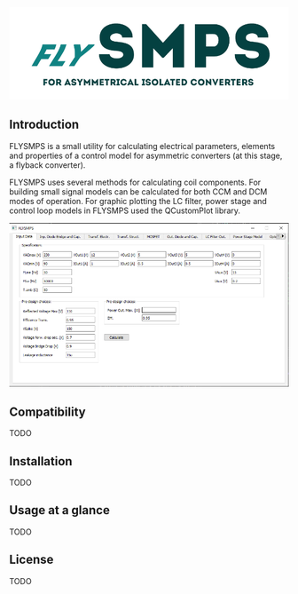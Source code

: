 ![FLYSMPS logo](https://github.com/aemeltsev/FLySMPS/raw/fix/img/flogo.png)

## Introduction
FLYSMPS is a small utility for calculating electrical parameters, elements and properties of a control model for asymmetric converters (at this stage, a flyback converter).

FLYSMPS uses several methods for calculating coil components. For building small signal models can be calculated for both CCM and DCM modes of operation.
For graphic plotting the LC filter, power stage and control loop models in FLYSMPS used the QCustomPlot library.

![FLYSMPS screenshot](https://github.com/aemeltsev/FLySMPS/raw/fix/img/screen_main.png)

## Compatibility
TODO
## Installation
TODO
## Usage at a glance
TODO
## License
TODO
